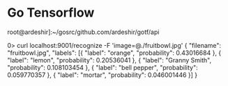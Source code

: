 # Go Tensorflow

root@ardeshir]:~/gosrc/github.com/ardeshir/gotf/api

0> curl localhost:9001/recognize -F 'image=@./fruitbowl.jpg'
{
    "filename": "fruitbowl.jpg",
    "labels": [{
        "label": "orange",
        "probability": 0.43016684
    }, {
        "label": "lemon",
        "probability": 0.20536041
    }, {
        "label": "Granny Smith",
        "probability": 0.108103454
    }, {
        "label": "bell pepper",
        "probability": 0.059770357
    }, {
        "label": "mortar",
        "probability": 0.046001446
    }]
}
